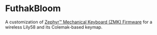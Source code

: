 # FuthakBloom

A customization of
[Zephyr™ Mechanical Keyboard (ZMK) Firmware](https://zmk.dev/)
for a wireless Lily58 and its Colemak-based keymap.

